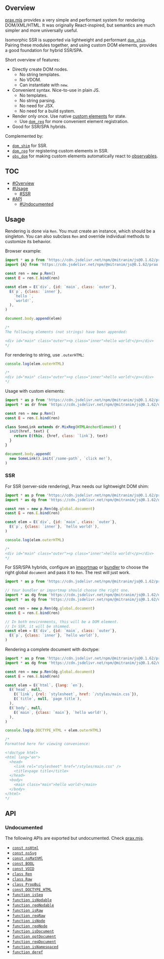 ## Overview

[prax.mjs](../prax.mjs) provides a very simple and performant system for rendering DOM/XML/HTML. It was originally React-inspired, but semantics are much simpler and more universally useful.

Isomorphic SSR is supported via lightweight and performant [`dom_shim`](dom_shim_readme.md). Pairing these modules together, and using custom DOM elements, provides a good foundation for hybrid SSR/SPA.

Short overview of features:

  * Directly create DOM nodes.
    * No string templates.
    * No VDOM.
    * Can instantiate with `new`.
  * Convenient syntax. Nice-to-use in plain JS.
    * No templates.
    * No string parsing.
    * No need for JSX.
    * No need for a build system.
  * Render only once. Use native [custom elements](https://developer.mozilla.org/en-US/docs/Web/Web_Components/Using_custom_elements) for state.
    * Use [`dom_reg`](dom_reg_readme.md) for more convenient element registration.
  * Good for SSR/SPA hybrids.

Complemented by:

  * [`dom_shim`](dom_shim_readme.md) for SSR.
  * [`dom_reg`](dom_reg_readme.md) for registering custom elements in SSR.
  * [`obs_dom`](obs_dom_readme.md) for making custom elements automatically react to [observables](obs_readme.md).

## TOC

* [#Overview](#overview)
* [#Usage](#usage)
  * [#SSR](#ssr)
* [#API](#api)
  * [#Undocumented](#undocumented)

## Usage

Rendering is done via `Ren`. You must create an instance, which should be a singleton. You can also subclass `Ren` and override individual methods to customize its behavior.

Browser example:

```js
import * as p from 'https://cdn.jsdelivr.net/npm/@mitranim/js@0.1.62/prax.mjs'
import {A} from 'https://cdn.jsdelivr.net/npm/@mitranim/js@0.1.62/prax.mjs'

const ren = new p.Ren()
const E = ren.E.bind(ren)

const elem = E(`div`, {id: `main`, class: `outer`},
  E(`p`, {class: `inner`},
    `hello `,
    `world!`,
  ),
)

document.body.append(elem)

/*
The following elements (not strings) have been appended:

<div id="main" class="outer"><p class="inner">hello world!</p></div>
*/
```

For rendering to string, use `.outerHTML`:

```js
console.log(elem.outerHTML)

/*
<div id="main" class="outer"><p class="inner">hello world!</p></div>
*/
```

Usage with custom elements:

```js
import * as p from 'https://cdn.jsdelivr.net/npm/@mitranim/js@0.1.62/prax.mjs'
import * as dr from 'https://cdn.jsdelivr.net/npm/@mitranim/js@0.1.62/dom_reg.mjs'

const ren = new p.Ren()
const E = ren.E.bind(ren)

class SomeLink extends dr.MixReg(HTMLAnchorElement) {
  init(href, text) {
    return E(this, {href, class: `link`}, text)
  }
}

document.body.append(
  new SomeLink().init(`/some-path`, `click me!`),
)
```

### SSR

For SSR (server-side rendering), Prax needs our lightweight DOM shim:

```js
import * as p from 'https://cdn.jsdelivr.net/npm/@mitranim/js@0.1.62/prax.mjs'
import * as dg from 'https://cdn.jsdelivr.net/npm/@mitranim/js@0.1.62/dom_global_shim.mjs'

const ren = new p.Ren(dg.global.document)
const E = ren.E.bind(ren)

const elem = E(`div`, {id: `main`, class: `outer`},
  E(`p`, {class: `inner`}, `hello world!`),
)

console.log(elem.outerHTML)

/*
<div id="main" class="outer"><p class="inner">hello world!</p></div>
*/
```

For SSR/SPA hybrids, configure an [importmap](https://wicg.github.io/import-maps/) or [bundler](https://esbuild.github.io) to choose the right global `document` and pass it to `Ren`. The rest will just work.

```js
import * as p from 'https://cdn.jsdelivr.net/npm/@mitranim/js@0.1.62/prax.mjs'

// Your bundler or importmap should choose the right one.
import * as dg from 'https://cdn.jsdelivr.net/npm/@mitranim/js@0.1.62/dom_global_shim.mjs'
import * as dg from 'https://cdn.jsdelivr.net/npm/@mitranim/js@0.1.62/dom_global_native.mjs'

const ren = new p.Ren(dg.global.document)
const E = ren.E.bind(ren)

// In both environments, this will be a DOM element.
// In SSR, it will be shimmed.
const elem = E(`div`, {id: `main`, class: `outer`},
  E(`p`, {class: `inner`}, `hello world!`),
)
```

Rendering a complete document with doctype:

```js
import * as p from 'https://cdn.jsdelivr.net/npm/@mitranim/js@0.1.62/prax.mjs'
import * as dg from 'https://cdn.jsdelivr.net/npm/@mitranim/js@0.1.62/dom_global_shim.mjs'

const ren = new p.Ren(dg.global.document)
const E = ren.E.bind(ren)

const elem = E(`html`, {lang: `en`},
  E(`head`, null,
    E(`link`, {rel: `stylesheet`, href: `/styles/main.css`}),
    E(`title`, null, `page title`),
  ),
  E(`body`, null,
    E(`main`, {class: `main`}, `hello world!`),
  ),
)

console.log(p.DOCTYPE_HTML + elem.outerHTML)

/*
Formatted here for viewing convenience:

<!doctype html>
<html lang="en">
  <head>
    <link rel="stylesheet" href="/styles/main.css" />
    <title>page title</title>
  </head>
  <body>
    <main class="main">hello world!</main>
  </body>
</html>
*/
```

## API

### Undocumented

The following APIs are exported but undocumented. Check [prax.mjs](../prax.mjs).

  * [`const nsHtml`](../prax.mjs#L3)
  * [`const nsSvg`](../prax.mjs#L4)
  * [`const nsMathMl`](../prax.mjs#L5)
  * [`const BOOL`](../prax.mjs#L13)
  * [`const VOID`](../prax.mjs#L21)
  * [`class Ren`](../prax.mjs#L27)
  * [`class Raw`](../prax.mjs#L337)
  * [`class PropBui`](../prax.mjs#L384)
  * [`const DOCTYPE_HTML`](../prax.mjs#L531)
  * [`function isSeq`](../prax.mjs#L537)
  * [`function isNodable`](../prax.mjs#L541)
  * [`function reqNodable`](../prax.mjs#L542)
  * [`function isRaw`](../prax.mjs#L544)
  * [`function reqRaw`](../prax.mjs#L545)
  * [`function isNode`](../prax.mjs#L547)
  * [`function reqNode`](../prax.mjs#L548)
  * [`function isDocument`](../prax.mjs#L550)
  * [`function optDocument`](../prax.mjs#L558)
  * [`function reqDocument`](../prax.mjs#L559)
  * [`function isNamespaced`](../prax.mjs#L561)
  * [`function deref`](../prax.mjs#L564)
